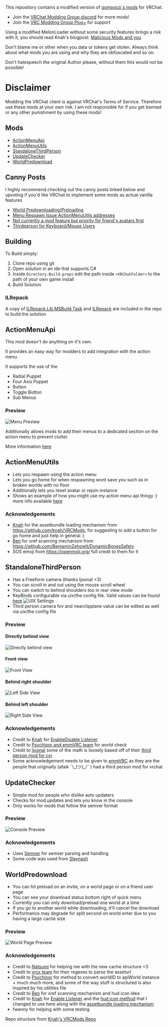 This repository contains a modified version of [gompocp´s mods](https://github.com/PatchedPlusPlus/VRChatMods) for VRChat. 

+ Join the [VRChat Modding Group discord](https://discord.gg/rCqKSvR) for more mods!
+ Join the [VRC Modding Group Plus+](https://discord.gg/gPWJMFVreS) for support

Using a modified MelonLoader without some security features brings a risk with it, you should read Knah's blogpost: [Malicious Mods and you](https://github.com/knah/VRCMods/edit/master/Malicious-Mods.md)

Don't blame me or other when you data or tokens get stolen. Always think about what mods you are using and why they are obfuscated and so on. 

Don't hatespeech the original Author please, without them this would not be possible!

# Disclaimer

Modding the VRChat client is against VRChat's Terms of Service. Therefore use these mods at your own risk. I am not responsible for if you get banned or any other punishment by using these mods!

## Mods

- [ActionMenuApi](#actionmenuapi)
- [ActionMenuUtils](#actionmenuutils)
- [StandaloneThirdPerson](#standalonethirdperson)
- [UpdateChecker](#updatechecker)  
- [WorldPredownload](#worldpredownload)

## Canny Posts

I highly recommend checking out the canny posts linked below and upvoting if you'd like VRChat to implement some mods as actual vanilla features

- [World Predownloading/Preloading](https://feedback.vrchat.com/feature-requests/p/preload-worlds)
- [Menu Respawn Issue ActionMenuUtils addresses](https://feedback.vrchat.com/feature-requests/p/respawnhub-hotkey)
- [Not currently a mod feature but priority for friend's avatars first](https://feedback.vrchat.com/feature-requests/p/friends-first-model-priority-loading)
- [Thirdperson for Keyboard/Mouse Users](https://feedback.vrchat.com/feature-requests/p/thirdperson-for-keyboardmouse-users)

## Building

To Build simply:

1. Clone repo using git
2. Open solution in an ide that supports C#
3. Inside `Directory.Build.props` edit the path inside `<VRChatFolder>` to the path of your own game install
4. Build Solution


### ILRepack
A copy of [ILRepack.Lib.MSBuild.Task](https://github.com/ravibpatel/ILRepack.Lib.MSBuild.Task) and [ILRepack](https://github.com/gluck/il-repack) are included in the repo to build the solution



## ActionMenuApi

This mod doesn't do anything on it's own.

It provides an easy way for modders to add integration with the action menu.

It supports the use of the

- Radial Puppet
- Four Axis Puppet
- Button
- Toggle Button
- Sub Menus

### Preview
![Menu Preview](https://i.imgur.com/h43xPEG.png)

Additionally allows mods to add their menus to a dedicated section on the action menu to prevent clutter.

More information [here](https://github.com/gompocp/ActionMenuApi)

## ActionMenuUtils

- Lets you respawn using the action menu
- Lets you go home for when respawning wont save you such as in broken worlds with no floor
- Additionally lets you reset avatar or rejoin instance
- Shows an example of how you might use my action menu api thingy :) more info available [here](https://github.com/gompocp/ActionMenuApi/)

### Acknowledgements

- [Knah](https://github.com/knah/) for the assetbundle loading mechanism from <https://github.com/knah/VRCMods>,
  for suggesting to add a button for go home and just help in general :)
- [Ben](https://github.com/BenjaminZehowlt/) for xref scanning mechanism from <https://github.com/BenjaminZehowlt/DynamicBonesSafety>
- SOS emoji from <https://openmoji.org/> full credit to them for it

## StandaloneThirdPerson

- Has a Freeform camera (thanks ljoonal <3)
- You can scroll in and out using the mouse scroll wheel
- You can switch to behind shoulders too in rear view mode
- KeyBinds configurable via uix/the config file. Valid values can be found [here](https://docs.unity3d.com/ScriptReference/KeyCode.html)
![UIX Settings](https://i.imgur.com/KoRTTqU.png) 
- Third person camera fov and nearclipplane value can be edited as well via uix/the config file

### Preview
#### Directly behind view
![Directly behind view](https://i.imgur.com/Nrq9V3z.jpeg)
#### Front view
![Front View](https://i.imgur.com/BSfitPU.png)
#### Behind right shoulder
![Left Side View](https://i.imgur.com/RuDD82W.jpeg)
#### Behind left shoulder
![Right Side View](https://i.imgur.com/S6vvWwx.jpeg)

### Acknowledgements

- Credit to [Knah](https://github.com/knah/) for [EnableDisable Listener](https://github.com/knah/VRCMods/blob/master/UIExpansionKit/Components/EnableDisableListener.cs)
- Credit to [Psychloor and emmVRC team](https://github.com/Psychloor/PlayerRotater/blob/master/PlayerRotater/Utilities.cs#L76) for world check
- Credit to [ljoonal](https://github.com/ljoonal/) some of the math is loosely based off of their [third person mod for cvr](https://github.com/ljoonal/CVR-Mods/blob/main/ThirdPersonCamera/ThirdPersonCamera.cs)
- Some acknowledgement needs to be given to [emmVRC](https://github.com/emmVRC/) as they are the people that originally (afaik ¯\\\_(ツ)_/¯ ) had a third person mod for vrchat

## UpdateChecker

- Simple mod for people who dislike auto updaters
- Checks for mod updates and lets you know in the console
- Only works for mods that follow the semver format

### Preview
![Console Preview](https://i.imgur.com/s3BP2qf.png)

### Acknowledgements

- Uses [Semver](https://github.com/maxhauser/semver) for semver parsing and handling
- Some code was used from [Slaynash](https://github.com/Slaynash/VRCModUpdater/blob/main/Core/VRCModUpdaterCore.cs) 

## WorldPredownload

- You can hit preload on an invite, on a world page or on a friend user page
- You can see your download status bottom right of quick menu
- Currently you can only download/preload one world at a time
- If you go to another world while downloading, it'll cancel the download
- Performance may degrade for split second on world enter due to you having a large cache size

### Preview
![World Page Preview](https://i.imgur.com/tGpwiSC.png)

### Acknowledgements

- Credit to [Natsumi](https://github.com/Natsumi-sama/) for helping me with the new cache structure <3
- Credit to [vrcx team](https://github.com/pypy-vrc/VRCX/blob/master/html/src/app.js) for their regexes to parse the asseturl   
- Credit to [Psychloor](https://github.com/Psychloor/AdvancedInvites/blob/master/AdvancedInvites/InviteHandler.cs) for method to convert worldID to apiWorld instance + much much more, and some of the way stuff is structured is also inspired by his utilities file
- Credit to [Ben](https://github.com/BenjaminZehowlt/DynamicBonesSafety) for xref scanning mechanism and hud icon idea
- Credit to [Knah](https://github.com/knah/) for [Enable Listener](https://github.com/knah/VRCMods/blob/master/UIExpansionKit/Components/EnableDisableListener.cs) and the [hud icon method](https://github.com/knah/VRCMods/blob/master/JoinNotifier/JoinNotifierMod.cs#L120) that I changed to use here along with the [assetbundle loading mechanism](https://github.com/knah/VRCMods/blob/master/JoinNotifier/JoinNotifierMod.cs#L61)
- fwenny for helping with some testing

Repo structure from [Knah's VRCMods Repo](https://github.com/knah/VRCMods/)

